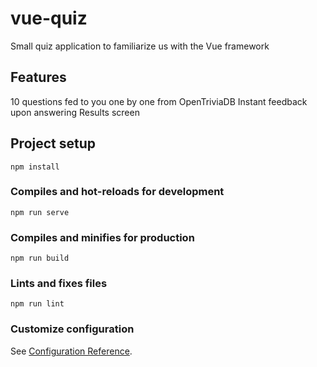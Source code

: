 # vue-quiz
Small quiz application to familiarize us with the Vue framework

## Features
10 questions fed to you one by one from OpenTriviaDB
Instant feedback upon answering
Results screen

## Project setup
```
npm install
```

### Compiles and hot-reloads for development
```
npm run serve
```

### Compiles and minifies for production
```
npm run build
```

### Lints and fixes files
```
npm run lint
```

### Customize configuration
See [Configuration Reference](https://cli.vuejs.org/config/).
